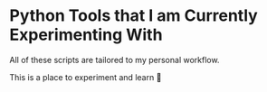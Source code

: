 # Python Tools that I am Currently Experimenting With

All of these scripts are tailored to my personal workflow.

This is a place to experiment and learn 🤸
